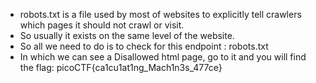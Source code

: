 - robots.txt is a file used by most of websites to explicitly tell crawlers which pages it should not crawl or visit. 
- So usually it exists on the same level of the website. 
- So all we need to do is to check for this endpoint : robots.txt
- In which we can see a Disallowed html page, go to it and you will find the flag: picoCTF{ca1cu1at1ng_Mach1n3s_477ce}